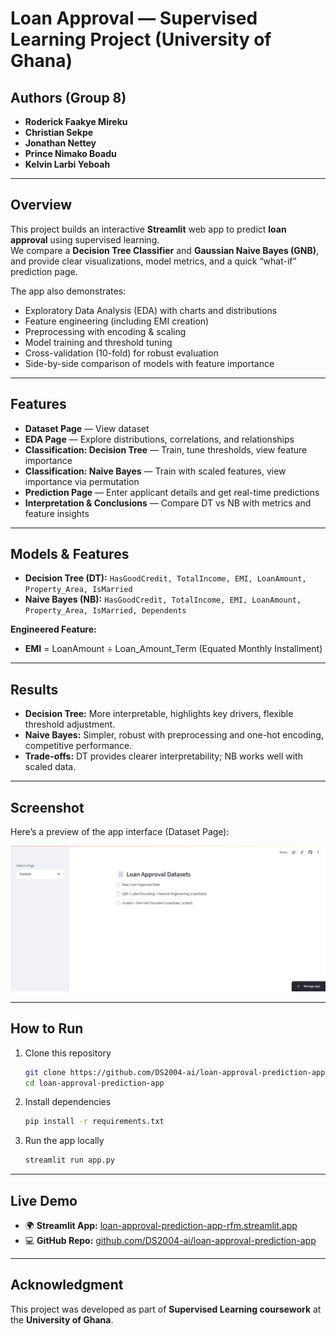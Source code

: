 # Loan Approval — Supervised Learning Project (University of Ghana)

## Authors (Group 8)
- **Roderick Faakye Mireku** 
- **Christian Sekpe**
- **Jonathan Nettey**
- **Prince Nimako Boadu**  
- **Kelvin Larbi Yeboah**    


---

## Overview
This project builds an interactive **Streamlit** web app to predict **loan approval** using supervised learning.  
We compare a **Decision Tree Classifier** and **Gaussian Naive Bayes (GNB)**, and provide clear visualizations, model metrics, and a quick “what-if” prediction page.  

The app also demonstrates:
- Exploratory Data Analysis (EDA) with charts and distributions  
- Feature engineering (including EMI creation)  
- Preprocessing with encoding & scaling  
- Model training and threshold tuning  
- Cross-validation (10-fold) for robust evaluation  
- Side-by-side comparison of models with feature importance  

---

## Features
- **Dataset Page** — View dataset  
- **EDA Page** — Explore distributions, correlations, and relationships  
- **Classification: Decision Tree** — Train, tune thresholds, view feature importance  
- **Classification: Naive Bayes** — Train with scaled features, view importance via permutation  
- **Prediction Page** — Enter applicant details and get real-time predictions  
- **Interpretation & Conclusions** — Compare DT vs NB with metrics and feature insights  

---

## Models & Features
- **Decision Tree (DT):** `HasGoodCredit, TotalIncome, EMI, LoanAmount, Property_Area, IsMarried`  
- **Naive Bayes (NB):** `HasGoodCredit, TotalIncome, EMI, LoanAmount, Property_Area, IsMarried, Dependents`  

**Engineered Feature:**  
- **EMI** = LoanAmount ÷ Loan_Amount_Term (Equated Monthly Installment)  

---

## Results
- **Decision Tree:** More interpretable, highlights key drivers, flexible threshold adjustment.  
- **Naive Bayes:** Simpler, robust with preprocessing and one-hot encoding, competitive performance.  
- **Trade-offs:** DT provides clearer interpretability; NB works well with scaled data.  

---

## Screenshot
Here’s a preview of the app interface (Dataset Page):

![Loan Approval App Screenshot](assets/dataset_page.png)

---

## How to Run
1. Clone this repository  
   ```bash
   git clone https://github.com/DS2004-ai/loan-approval-prediction-app.git
   cd loan-approval-prediction-app
   ```
2. Install dependencies  
   ```bash
   pip install -r requirements.txt
   ```
3. Run the app locally  
   ```bash
   streamlit run app.py
   ```

---

## Live Demo
- 🌍 **Streamlit App:** [loan-approval-prediction-app-rfm.streamlit.app](https://loan-approval-prediction-app-rfm.streamlit.app/)  
- 💻 **GitHub Repo:** [github.com/DS2004-ai/loan-approval-prediction-app](https://github.com/DS2004-ai/loan-approval-prediction-app)  

---

## Acknowledgment
This project was developed as part of **Supervised Learning coursework** at the **University of Ghana**.  
